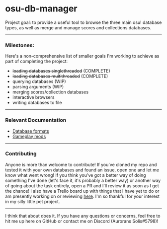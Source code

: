 # osu-db-manager
Project goal: to provide a useful tool to browse the three main osu! database types, as well as merge and manage scores
and collections databases.

---
### Milestones:
Here's a non-comprehensive list of smaller goals I'm working to achieve as part of completing the project:
- ~~loading databases singlethreaded~~ (COMPLETE)
- ~~loading databases multithreaded~~ (COMPLETE)
- querying databases (WIP)
- parsing arguments (WIP)
- merging scores/collection databases
- interactive browsers
- writing databases to file

---
### Relevant Documentation
- [Database formats](https://osu.ppy.sh/help/wiki/osu!_File_Formats/Db_(file_format))
- [Gameplay mods](https://github.com/ppy/osu-api/wiki#mods)

---
### Contributing
Anyone is more than welcome to contribute! If you've cloned my repo and tested it with your own databases and found an
issue, open one and let me know what went wrong! If you think you've got a better way of doing something I've done 
(let's face it, it's probably a better way) or another way of going about the task entirely, open a PR and I'll review
it as soon as I get the chance! I also have a Trello board up with things that I have yet to do or am presently working
on or reviewing [here](https://trello.com/b/ETQyyesX/osu-db-manager). I'm so thankful for your interest in my silly little pet project.

---


I think that about does it. If you have any questions or concerns, feel free to hit me up here on GitHub or contact me
on Discord (Aurorans Solis#5798)!